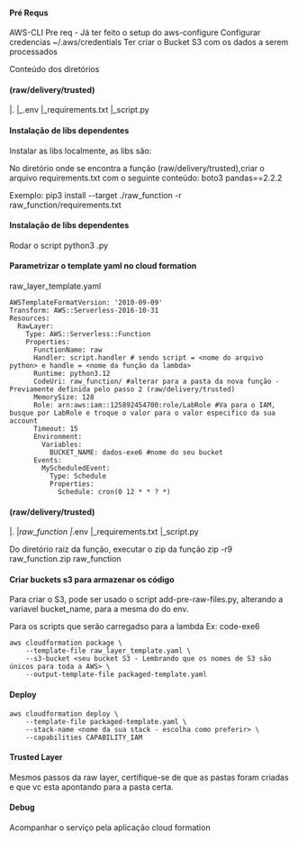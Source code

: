 #### Pré Requs

AWS-CLI
Pre req - Já ter feito o setup do aws-configure
Configurar credencias ~/.aws/credentials
Ter criar o Bucket S3 com os dados a serem processados


Conteúdo dos diretórios

#### (raw/delivery/trusted)
|.
|_.env
|_requirements.txt
|_script.py


#### Instalação de libs dependentes
Instalar as libs localmente, as libs são:

No diretório onde se encontra a função (raw/delivery/trusted),criar o arquivo requirements.txt com o seguinte conteúdo:
boto3
pandas==2.2.2

Exemplo:
pip3 install --target ./raw_function -r raw_function/requirements.txt


#### Instalação de libs dependentes
Rodar o script 
python3 <nome do script>.py

#### Parametrizar o template yaml no cloud formation
raw_layer_template.yaml

```
AWSTemplateFormatVersion: '2010-09-09'
Transform: AWS::Serverless-2016-10-31
Resources:
  RawLayer:
    Type: AWS::Serverless::Function
    Properties:
      FunctionName: raw
      Handler: script.handler # sendo script = <nome do arquivo python> e handle = <nome da função da lambda>
      Runtime: python3.12
      CodeUri: raw_function/ #alterar para a pasta da nova função - Previamente definida pelo passo 2 (raw/delivery/trusted)
      MemorySize: 128
      Role: arn:aws:iam::125892454700:role/LabRole #Va para o IAM, busque por LabRole e troque o valor para o valor especifico da sua account
      Timeout: 15
      Environment: 
        Variables:
          BUCKET_NAME: dados-exe6 #nome do seu bucket
      Events:
        MyScheduledEvent:
          Type: Schedule
          Properties:
            Schedule: cron(0 12 * * ? *)
```


#### (raw/delivery/trusted)
|.
|_raw_function
  |_.env
  |_requirements.txt
  |_script.py

Do diretório raiz da função, executar o zip da função
zip -r9 raw_function.zip raw_function


#### Criar buckets s3 para armazenar os código


Para criar o S3, pode ser usado o script add-pre-raw-files.py, alterando a variavel bucket_name, para a mesma do do env.


Para os scripts que serão carregadso para a lambda
Ex: code-exe6
```
aws cloudformation package \
    --template-file raw_layer_template.yaml \
    --s3-bucket <seu bucket S3 - Lembrando que os nomes de S3 são únicos para toda a AWS> \ 
    --output-template-file packaged-template.yaml
```

#### Deploy 
```
aws cloudformation deploy \
    --template-file packaged-template.yaml \
    --stack-name <nome da sua stack - escolha como preferir> \ 
    --capabilities CAPABILITY_IAM
```


#### Trusted Layer

Mesmos passos da raw layer, certifique-se de que as pastas foram criadas e que vc esta apontando para a pasta certa.

#### Debug
Acompanhar o serviço pela aplicação cloud formation 





